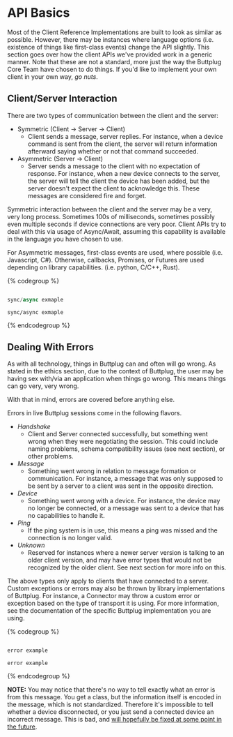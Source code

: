 # API Basics

Most of the Client Reference Implementations are built to look as similar as possible. However, there may be instances where language options (i.e. existence of things like first-class events) change the API slightly. This section goes over how the client APIs we've provided work in a generic manner. Note that these are not a standard, more just the way the Buttplug Core Team have chosen to do things. If you'd like to implement your own client in your own way, *go nuts*.

## Client/Server Interaction

There are two types of communication between the client and the server:

- Symmetric (Client -> Server -> Client)
    - Client sends a message, server replies. For instance, when a device command is sent from the client, the server will return information afterward saying whether or not that command succeeded.
- Asymmetric (Server -> Client)
    - Server sends a message to the client with no expectation of response. For instance, when a new device connects to the server, the server will tell the client the device has been added, but the server doesn't expect the client to acknowledge this. These messages are considered fire and forget.

Symmetric interaction between the client and the server may be a very, very long process. Sometimes 100s of milliseconds, sometimes possibly even multiple seconds if device connections are very poor. Client APIs try to deal with this via usage of Async/Await, assuming this capability is available in the language you have chosen to use.

For Asymmetric messages, first-class events are used, where possible (i.e. Javascript, C#). Otherwise, callbacks, Promises, or Futures are used depending on library capabilities. (i.e. python, C/C++, Rust).

{% codegroup %}
```csharp::C#::./examples/csharp/AsyncExample/Program.cs
```
```js
sync/async exmaple
```
```twine
sync/async exmaple
```
{% endcodegroup %}


## Dealing With Errors

As with all technology, things in Buttplug can and often will go wrong. As stated in the ethics section, due to the context of Buttplug, the user may be having sex with/via an application when things go wrong. This means things can go very, very wrong. 

With that in mind, errors are covered before anything else.

Errors in live Buttplug sessions come in the following flavors.

* *Handshake*
    * Client and Server connected successfully, but something went wrong when they were negotiating the session. This could include naming problems, schema compatibility issues (see next section), or other problems.
* *Message*
    * Something went wrong in relation to message formation or communication. For instance, a message that was only supposed to be sent by a server to a client was sent in the opposite direction.
* *Device*
    * Something went wrong with a device. For instance, the device may no longer be connected, or a message was sent to a device that has no capabilities to handle it.
* *Ping*
    * If the ping system is in use, this means a ping was missed and the connection is no longer valid.
* *Unknown*
    * Reserved for instances where a newer server version is talking to an older client version, and may have error types that would not be recognized by the older client. See next section for more info on this.

The above types only apply to clients that have connected to a server. Custom exceptions or errors may also be thrown by library implementations of Buttplug. For instance, a Connector may throw a custom error or exception based on the type of transport it is using. For more information, see the documentation of the specific Buttplug implementation you are using. 

{% codegroup %}
```csharp::C#::./examples/csharp/ExceptionExample/Program.cs
```
```js
error example
```
```twine
error example
```
{% endcodegroup %}

**NOTE:** You may notice that there's no way to tell exactly what an error is from this message. You get a class, but the information itself is encoded in the message, which is not standardized. Therefore it's impossible to tell whether a device disconnected, or you just send a connected device an incorrect message. This is bad, and [will hopefully be fixed at some point in the future](https://github.com/buttplugio/buttplug/issues/70).
